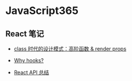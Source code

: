 # JavaScript365

## React 笔记
- [class 时代的设计模式：高阶函数 & render props](https://github.com/LadderLay/JavaScript365/blob/master/Class%20%E6%97%B6%E4%BB%A3%E7%9A%84%20React%20%E8%AE%BE%E8%AE%A1%E6%A8%A1%E5%BC%8F.md)

- [Why hooks?](https://github.com/LadderLay/JavaScript365/blob/master/why_hooks.md)

- [React API 总结](https://github.com/LadderLay/JavaScript365/blob/master/React_API.md)
